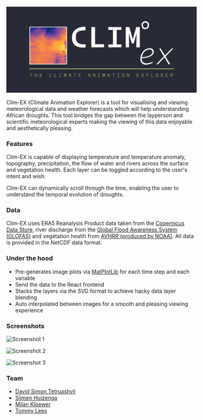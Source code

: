 <p align="center">
  <img src="https://github.com/davzzar/clim-AX/raw/master/turnoff/public/images/logos/readme-banner.png" alt="Clim-EX Logo Banner" width="738">
</p>

Clim-EX (Climate Animation Explorer) is a tool for visualising and viewing meteorological data and weather forecasts which will help understanding African droughts. This tool bridges the gap between the layperson and scientific meteorological experts making the viewing of this data enjoyable and aesthetically pleasing.

### Features

Clim-EX is capable of displaying temperature and temperature anomaly, topography, precipitation, the flow of water and rivers across the surface and vegetation health. Each layer can be toggled according to the user's intent and wish.

Clim-EX can dynamically scroll through the time, enabling the user to understand the temporal evolution of droughts.

### Data

Clim-EX uses ERA5 Reanalysis Product data taken from the [Copernicus Data Store](https://cds.climate.copernicus.eu/), river discharge from the [Global Flood Awareness System (GLOFAS)](https://cds.climate.copernicus.eu/cdsapp#!/dataset/cems-glofas-historical?tab=overview) and vegetation health from [AVHRR (produced by NOAA)](https://climatedataguide.ucar.edu/climate-data/ndvi-normalized-difference-vegetation-index-noaa-avhrr). All data is provided in the NetCDF data format.

### Under the hood

- Pre-generates image plots via [MatPlotLib](https://matplotlib.org/) for each time step and each variable
- Send the data to the React frontend
- Stacks the layers via the SVG format to achieve hacky data layer blending
- Auto interpolated between images for a smooth and pleasing viewing experience

### Screenshots

![Screenshot 1](https://cdn.jsdelivr.net/gh/davzzar/clim-AX/screenshots/sc1.png)

![Screenshot 2](https://cdn.jsdelivr.net/gh/davzzar/clim-AX/screenshots/sc2.png)

![Screenshot 3](https://cdn.jsdelivr.net/gh/davzzar/clim-AX/screenshots/sc3.png)

### Team

- [David Simon Tetruashvli](https://github.com/davzzar)
- [Sijmen Huizenga](https://github.com/SijmenHuizenga)
- [Milan Kloewer](https://github.com/milankl)
- [Tommy Lees](https://github.com/tommylees112)

